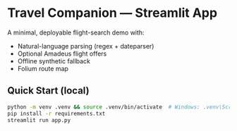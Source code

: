 # Travel Companion — Streamlit App

A minimal, deployable flight-search demo with:
- Natural-language parsing (regex + dateparser)
- Optional Amadeus flight offers
- Offline synthetic fallback
- Folium route map

## Quick Start (local)
```bash
python -m venv .venv && source .venv/bin/activate  # Windows: .venv\Scripts\activate
pip install -r requirements.txt
streamlit run app.py
